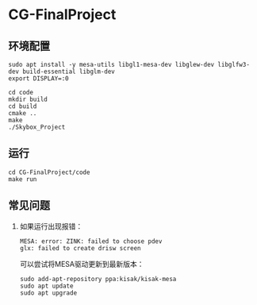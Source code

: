 # CG-FinalProject

## 环境配置

```
sudo apt install -y mesa-utils libgl1-mesa-dev libglew-dev libglfw3-dev build-essential libglm-dev
export DISPLAY=:0

cd code
mkdir build
cd build
cmake ..
make
./Skybox_Project
```

## 运行

```
cd CG-FinalProject/code
make run
```

## 常见问题

1. 如果运行出现报错：
    ```
    MESA: error: ZINK: failed to choose pdev
    glx: failed to create drisw screen
    ```

    可以尝试将MESA驱动更新到最新版本：
    ```
    sudo add-apt-repository ppa:kisak/kisak-mesa
    sudo apt update
    sudo apt upgrade
    ```